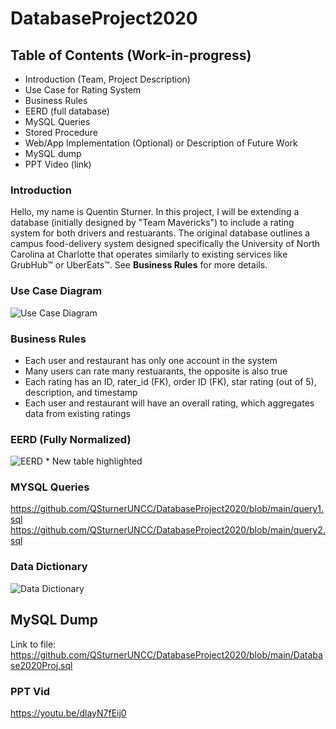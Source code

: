 # DatabaseProject2020

## **Table of Contents** (Work-in-progress)
* Introduction (Team, Project Description)
* Use Case for Rating System
* Business Rules
* EERD (full database)
* MySQL Queries
* Stored Procedure
* Web/App Implementation (Optional) or Description of Future Work
* MySQL dump
* PPT Video (link)


### Introduction 
Hello, my name is Quentin Sturner. In this project, I will be extending a database (initially designed by "Team Mavericks") to include a rating system for both drivers and restuarants. The original database outlines a campus food-delivery system designed specifically the University of North Carolina at Charlotte that operates similarly to existing services like GrubHub™ or UberEats™. See **Business Rules** for more details. 

### Use Case Diagram

![Use Case Diagram](https://drive.google.com/uc?export=view&id=1vyXvTiCQuMret814vVdh96v8k1phrq7g)

### Business Rules
- Each user and restaurant has only one account in the system
- Many users can rate many restuarants, the opposite is also true
- Each rating has an ID, rater_id (FK), order ID (FK), star rating (out of 5), description, and timestamp
- Each user and restaurant will have an overall rating, which aggregates data from existing ratings

### EERD (Fully Normalized)

![EERD](https://drive.google.com/uc?export=view&id=1rG9h42mTNcu_zgxPcPOiPnYcvyKYn-gV)
\* New table highlighted

### MYSQL Queries

https://github.com/QSturnerUNCC/DatabaseProject2020/blob/main/query1.sql
https://github.com/QSturnerUNCC/DatabaseProject2020/blob/main/query2.sql

### Data Dictionary

![Data Dictionary](https://drive.google.com/uc?export=view&id=15MCSl34-CK9JDm1nuAsW1U9BZBTB_s1P)

## MySQL Dump

Link to file: https://github.com/QSturnerUNCC/DatabaseProject2020/blob/main/Database2020Proj.sql

### PPT Vid

https://youtu.be/dlayN7fEij0
